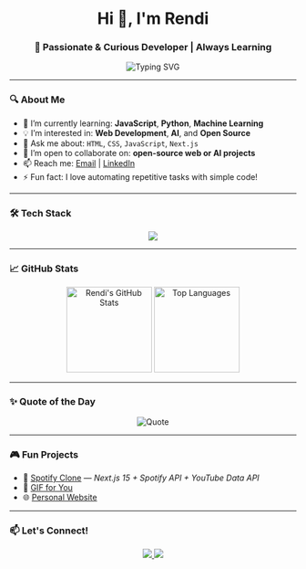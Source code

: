 <h1 align="center">Hi 👋, I'm Rendi</h1>
<h3 align="center">🌱 Passionate & Curious Developer | Always Learning</h3>

<p align="center">
  <img src="https://readme-typing-svg.herokuapp.com?font=Fira+Code&weight=600&size=22&pause=1000&color=00FFEA&center=true&vCenter=true&width=435&lines=Welcome+to+my+GitHub!;Exploring+Web+%26+AI+technologies;Open+to+Collaboration+%F0%9F%91%8B" alt="Typing SVG" />
</p>

---

### 🔍 About Me
- 🚀 I’m currently learning: **JavaScript**, **Python**, **Machine Learning**
- 💡 I’m interested in: **Web Development**, **AI**, and **Open Source**
- 💬 Ask me about: `HTML`, `CSS`, `JavaScript`, `Next.js`
- 🤝 I’m open to collaborate on: **open-source web or AI projects**
- 📫 Reach me: [Email](mailto:irawanrendy55@gmail.com) | [LinkedIn](https://www.linkedin.com/in/rendi-irawan-93190732b)
- ⚡ Fun fact: I love automating repetitive tasks with simple code!

---

### 🛠️ Tech Stack
<p align="center">
  <img src="https://skillicons.dev/icons?i=html,css,js,ts,react,next,python,laravel,nodejs,wordpress,express,git,github,vscode,figma,linux" />
</p>

---

### 📈 GitHub Stats
<p align="center">
  <img src="https://github-readme-stats.vercel.app/api?username=rendydev404&show_icons=true&theme=tokyonight&hide_border=true" alt="Rendi's GitHub Stats" height="150"/>
  <img src="https://github-readme-stats.vercel.app/api/top-langs/?username=rendydev404&layout=compact&theme=tokyonight&hide_border=true" alt="Top Languages" height="150"/>
</p>

---

### ✨ Quote of the Day
<p align="center">
  <img src="https://quotes-github-readme.vercel.app/api?type=horizontal&theme=radical" alt="Quote" />
</p>

---

### 🎮 Fun Projects
- 🎵 [Spotify Clone](https://github.com/rendydev404/spotify-clone) — *Next.js 15 + Spotify API + YouTube Data API*
- 🎁 [GIF for You](https://github.com/rendydev404/gif-for-you)
- 🌐 [Personal Website](https://github.com/rendydev404/anime-finder)

---

### 📫 Let's Connect!
<p align="center">
  <a href="https://www.linkedin.com/in/rendi-irawan-93190732b">
    <img src="https://img.shields.io/badge/-LinkedIn-0077B5?logo=linkedin&style=for-the-badge" />
  </a>
  <a href="mailto:irawanrendy55@gmail.com">
    <img src="https://img.shields.io/badge/-Email-D14836?logo=gmail&style=for-the-badge" />
  </a>
</p>

